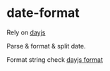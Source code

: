 # date-format
Rely on [dayjs](https://github.com/iamkun/dayjs/)

Parse & format & split date.

Format string check [dayjs format](https://day.js.org/docs/en/display/format)